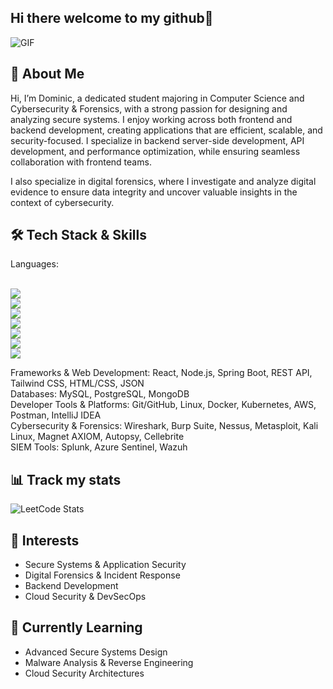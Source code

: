## Hi there welcome to my github👋

![GIF](https://media1.giphy.com/media/v1.Y2lkPTc5MGI3NjExbXlpZHN3dXJ3OXFvc3c1Z3h4Y3dlNnE3aXhtazZqYzB6M3V6dGtrMiZlcD12MV9pbnRlcm5hbF9naWZfYnlfaWQmY3Q9Zw/NlVv7LpinkCAcGaopP/giphy.gif)

## 🚀 About Me

Hi, I’m Dominic, a dedicated student majoring in Computer Science and Cybersecurity & Forensics, with a strong passion for designing and analyzing secure systems. I enjoy working across both frontend and backend development, creating applications that are efficient, scalable, and security-focused. I specialize in backend server-side development, API development, and performance optimization, while ensuring seamless collaboration with frontend teams.

I also specialize in digital forensics, where I investigate and analyze digital evidence to ensure data integrity and uncover valuable insights in the context of cybersecurity.

## 🛠️ Tech Stack & Skills

Languages: <p align="left">  
  <img src="https://img.shields.io/badge/Python-3776AB?style=for-the-badge&logo=python&logoColor=white"/>  
  <img src="https://img.shields.io/badge/C-00599C?style=for-the-badge&logo=c&logoColor=white"/>  
  <img src="https://img.shields.io/badge/C++-00599C?style=for-the-badge&logo=cplusplus&logoColor=white"/>  
  <img src="https://img.shields.io/badge/Java-007396?style=for-the-badge&logo=java&logoColor=white"/>  
  <img src="https://img.shields.io/badge/JavaScript-F7DF1E?style=for-the-badge&logo=javascript&logoColor=black"/>  
  <img src="https://img.shields.io/badge/TypeScript-3178C6?style=for-the-badge&logo=typescript&logoColor=white"/>  
  <img src="https://img.shields.io/badge/Go-00ADD8?style=for-the-badge&logo=go&logoColor=white"/>  
</p>

Frameworks & Web Development: React, Node.js, Spring Boot, REST API, Tailwind CSS, HTML/CSS, JSON  
Databases: MySQL, PostgreSQL, MongoDB  
Developer Tools & Platforms: Git/GitHub, Linux, Docker, Kubernetes, AWS, Postman, IntelliJ IDEA  
Cybersecurity & Forensics: Wireshark, Burp Suite, Nessus, Metasploit, Kali Linux, Magnet AXIOM, Autopsy, Cellebrite  
SIEM Tools: Splunk, Azure Sentinel, Wazuh  

## 📊 Track my stats

![LeetCode Stats](https://leetcard.jacoblin.cool/Dominic-Acosta?theme=dark&font=Roboto&ext=contest)

## 📌 Interests

- Secure Systems & Application Security  
- Digital Forensics & Incident Response  
- Backend Development  
- Cloud Security & DevSecOps  

## 🌱 Currently Learning

- Advanced Secure Systems Design  
- Malware Analysis & Reverse Engineering  
- Cloud Security Architectures  
